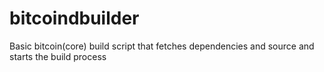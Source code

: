 # bitcoindbuilder
Basic bitcoin(core) build script that fetches dependencies and source and starts the build process
